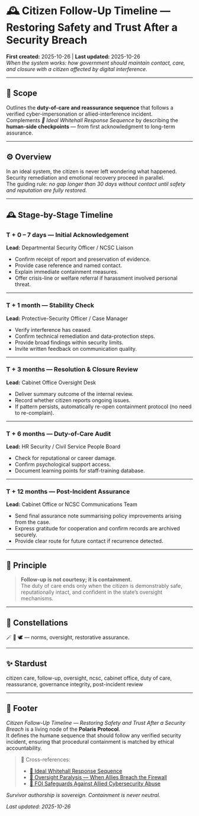 # 🕰️ Citizen Follow-Up Timeline — Restoring Safety and Trust After a Security Breach  
**First created:** 2025-10-26 | **Last updated:** 2025-10-26  
*When the system works: how government should maintain contact, care, and closure with a citizen affected by digital interference.*

---

## 🌱 Scope  

Outlines the **duty-of-care and reassurance sequence** that follows a verified cyber-impersonation or allied-interference incident.  
Complements *🧩 Ideal Whitehall Response Sequence* by describing the **human-side checkpoints** — from first acknowledgment to long-term assurance.

---

## ⚙️ Overview  

In an ideal system, the citizen is never left wondering what happened.  
Security remediation and emotional recovery proceed in parallel.  
The guiding rule: *no gap longer than 30 days without contact until safety and reputation are fully restored.*

---

## 🕰 Stage-by-Stage Timeline  

### **T + 0 – 7 days — Initial Acknowledgement**  
**Lead:** Departmental Security Officer / NCSC Liaison  
- Confirm receipt of report and preservation of evidence.  
- Provide case reference and named contact.  
- Explain immediate containment measures.  
- Offer crisis-line or welfare referral if harassment involved personal threat.  

---

### **T + 1 month — Stability Check**  
**Lead:** Protective-Security Officer / Case Manager  
- Verify interference has ceased.  
- Confirm technical remediation and data-protection steps.  
- Provide broad findings within security limits.  
- Invite written feedback on communication quality.  

---

### **T + 3 months — Resolution & Closure Review**  
**Lead:** Cabinet Office Oversight Desk  
- Deliver summary outcome of the internal review.  
- Record whether citizen reports ongoing issues.  
- If pattern persists, automatically re-open containment protocol (no need to re-complain).  

---

### **T + 6 months — Duty-of-Care Audit**  
**Lead:** HR Security / Civil Service People Board  
- Check for reputational or career damage.  
- Confirm psychological support access.  
- Document learning points for staff-training database.  

---

### **T + 12 months — Post-Incident Assurance**  
**Lead:** Cabinet Office or NCSC Communications Team  
- Send final assurance note summarising policy improvements arising from the case.  
- Express gratitude for cooperation and confirm records are archived securely.  
- Provide clear route for future contact if recurrence detected.  

---

## 🧭 Principle  

> **Follow-up is not courtesy; it is containment.**  
> The duty of care ends only when the citizen is demonstrably safe, reputationally intact, and confident in the state’s oversight mechanisms.

---

## 🌌 Constellations  

🪄 🧿 🕊️ — norms, oversight, restorative assurance.  

---

## ✨ Stardust  

citizen care, follow-up, oversight, ncsc, cabinet office, duty of care, reassurance, governance integrity, post-incident review  

---

## 🏮 Footer  

*Citizen Follow-Up Timeline — Restoring Safety and Trust After a Security Breach* is a living node of the **Polaris Protocol**.  
It defines the humane sequence that should follow any verified security incident, ensuring that procedural containment is matched by ethical accountability.  

> 📡 Cross-references:  
> - [🧩 Ideal Whitehall Response Sequence](./🧩_ideal_whitehall_response_sequence.md)  
> - [🧿 Oversight Paralysis — When Allies Breach the Firewall](./🧿_oversight_paralysis_when_allies_breach_the_firewall.md)  
> - [📨 FOI Safeguards Against Allied Cybersecurity Abuse](./📨_foi_safeguards_against_allied_cybersecurity_abuse.md)  

*Survivor authorship is sovereign. Containment is never neutral.*  

_Last updated: 2025-10-26_
